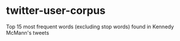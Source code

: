 # twitter-user-corpus
Top 15 most frequent words (excluding stop words) found in Kennedy McMann's tweets

